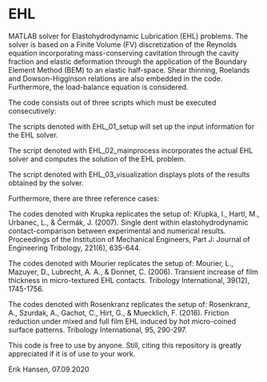 # EHL
MATLAB solver for Elastohydrodynamic Lubrication (EHL) problems. The solver is based on a Finite Volume (FV) discretization of the Reynolds equation incorporating mass-conserving cavitation through the cavity fraction and elastic deformation through the application of the Boundary Element Method (BEM) to an elastic half-space. Shear thinning, Roelands and Dowson-Higginson relations are also embedded in the code. Furthermore, the load-balance equation is considered.

The code consists out of three scripts which must be executed consecutively:

The scripts denoted with EHL_01_setup will set up the input information for the EHL solver.

The script denoted with EHL_02_mainprocess incorporates the actual EHL solver and computes the solution of the EHL problem.

The script denoted with EHL_03_visualization displays plots of the results obtained by the solver.

Furthermore, there are three reference cases:

The codes denoted with Krupka replicates the setup of:
Křupka, I., Hartl, M., Urbanec, L., & Čermák, J. (2007). Single dent within elastohydrodynamic contact-comparison between experimental and numerical results. Proceedings of the Institution of Mechanical Engineers, Part J: Journal of Engineering Tribology, 221(6), 635-644.

The codes denoted with Mourier replicates the setup of:
Mourier, L., Mazuyer, D., Lubrecht, A. A., & Donnet, C. (2006). Transient increase of film thickness in micro-textured EHL contacts. Tribology International, 39(12), 1745-1756.

The codes denoted with Rosenkranz replicates the setup of:
Rosenkranz, A., Szurdak, A., Gachot, C., Hirt, G., & Muecklich, F. (2016). Friction reduction under mixed and full film EHL induced by hot micro-coined surface patterns. Tribology International, 95, 290-297.

This code is free to use by anyone. Still, citing this repository is greatly appreciated if it is of use to your work.

Erik Hansen, 07.09.2020
